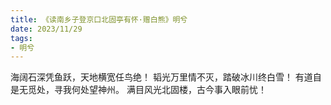 ```yaml
---
title: 《读南乡子登京口北固亭有怀·赠白熊》明兮
date: 2023/11/29
tags:
- 明兮
---
```

海阔石深凭鱼跃，天地横宽任鸟绝！
韬光万里情不灭，踏破冰川终白雪！
有道自是无觅处，寻我何处望神州。
满目风光北固楼，古今事入眼前忧！
